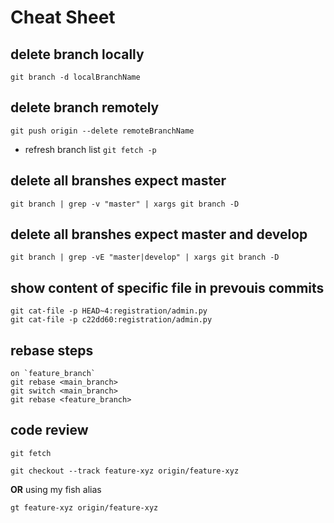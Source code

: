# Cheat Sheet
## delete branch locally
`git branch -d localBranchName`
## delete branch remotely
`git push origin --delete remoteBranchName`
- refresh branch list
`git fetch -p`

## delete all branshes expect master
```shell
git branch | grep -v "master" | xargs git branch -D
```
## delete all branshes expect master and develop
```shell
git branch | grep -vE "master|develop" | xargs git branch -D
```
## show content of specific file in prevouis commits
```shell
git cat-file -p HEAD~4:registration/admin.py
git cat-file -p c22dd60:registration/admin.py
```

## rebase steps
```shell
on `feature_branch`
git rebase <main_branch>
git switch <main_branch>
git rebase <feature_branch>
```
## code review
```shell
git fetch
```


```shell
git checkout --track feature-xyz origin/feature-xyz
```
**OR** using my fish alias
```shell
gt feature-xyz origin/feature-xyz
```







